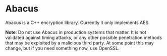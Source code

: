 # Abacus

Abacus is a C++ encryption library. Currently it only implements AES.

**Note**: Do not use Abacus in production systems that matter. It is not validated against timing attacks, or any other possible penetration methods that may be exploited by a malicious third party. At some point this may change, but if you need something now, use OpenSSL.
